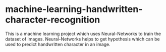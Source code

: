 # machine-learning-handwritten-character-recognition
This is a machine learning project which uses Neural-Networks to train the dataset of images. Neural-Networks helps to get hypothesis which can be used to predict handwritten character in an image.
